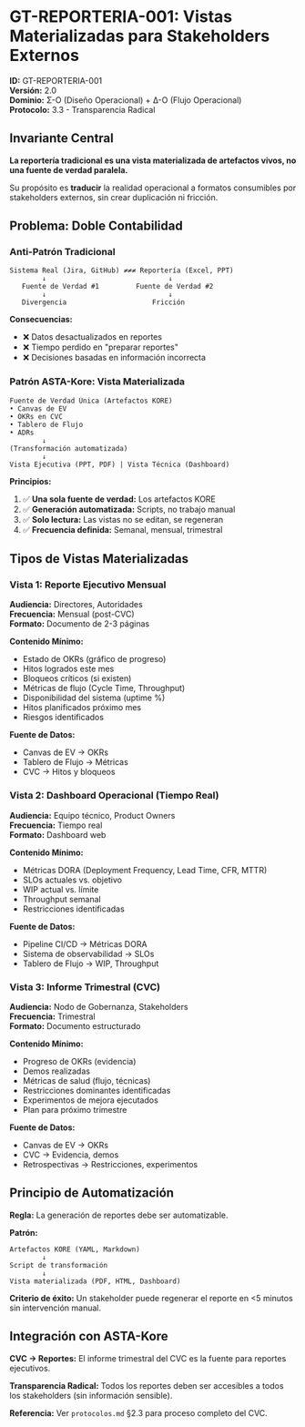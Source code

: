# GT-REPORTERIA-001: Vistas Materializadas para Stakeholders Externos

**ID:** GT-REPORTERIA-001  
**Versión:** 2.0  
**Dominio:** Σ-O (Diseño Operacional) + Δ-O (Flujo Operacional)  
**Protocolo:** 3.3 - Transparencia Radical

## Invariante Central

**La reportería tradicional es una vista materializada de artefactos vivos, no una fuente de verdad paralela.**

Su propósito es **traducir** la realidad operacional a formatos consumibles por stakeholders externos, sin crear duplicación ni fricción.

## Problema: Doble Contabilidad

### Anti-Patrón Tradicional

```plain
Sistema Real (Jira, GitHub) ≠≠≠ Reportería (Excel, PPT)
        ↓                              ↓
   Fuente de Verdad #1         Fuente de Verdad #2
        ↓                              ↓
   Divergencia                     Fricción
```

**Consecuencias:**

- ❌ Datos desactualizados en reportes
- ❌ Tiempo perdido en "preparar reportes"
- ❌ Decisiones basadas en información incorrecta

### Patrón ASTA-Kore: Vista Materializada

```plain
Fuente de Verdad Única (Artefactos KORE)
• Canvas de EV
• OKRs en CVC
• Tablero de Flujo
• ADRs
        ↓
(Transformación automatizada)
        ↓
Vista Ejecutiva (PPT, PDF) | Vista Técnica (Dashboard)
```

**Principios:**

1. ✅ **Una sola fuente de verdad:** Los artefactos KORE
2. ✅ **Generación automatizada:** Scripts, no trabajo manual
3. ✅ **Solo lectura:** Las vistas no se editan, se regeneran
4. ✅ **Frecuencia definida:** Semanal, mensual, trimestral

## Tipos de Vistas Materializadas

### Vista 1: Reporte Ejecutivo Mensual

**Audiencia:** Directores, Autoridades  
**Frecuencia:** Mensual (post-CVC)  
**Formato:** Documento de 2-3 páginas

**Contenido Mínimo:**

- Estado de OKRs (gráfico de progreso)
- Hitos logrados este mes
- Bloqueos críticos (si existen)
- Métricas de flujo (Cycle Time, Throughput)
- Disponibilidad del sistema (uptime %)
- Hitos planificados próximo mes
- Riesgos identificados

**Fuente de Datos:**

- Canvas de EV → OKRs
- Tablero de Flujo → Métricas
- CVC → Hitos y bloqueos

### Vista 2: Dashboard Operacional (Tiempo Real)

**Audiencia:** Equipo técnico, Product Owners  
**Frecuencia:** Tiempo real  
**Formato:** Dashboard web

**Contenido Mínimo:**

- Métricas DORA (Deployment Frequency, Lead Time, CFR, MTTR)
- SLOs actuales vs. objetivo
- WIP actual vs. límite
- Throughput semanal
- Restricciones identificadas

**Fuente de Datos:**

- Pipeline CI/CD → Métricas DORA
- Sistema de observabilidad → SLOs
- Tablero de Flujo → WIP, Throughput

### Vista 3: Informe Trimestral (CVC)

**Audiencia:** Nodo de Gobernanza, Stakeholders  
**Frecuencia:** Trimestral  
**Formato:** Documento estructurado

**Contenido Mínimo:**

- Progreso de OKRs (evidencia)
- Demos realizadas
- Métricas de salud (flujo, técnicas)
- Restricciones dominantes identificadas
- Experimentos de mejora ejecutados
- Plan para próximo trimestre

**Fuente de Datos:**

- Canvas de EV → OKRs
- CVC → Evidencia, demos
- Retrospectivas → Restricciones, experimentos

## Principio de Automatización

**Regla:** La generación de reportes debe ser automatizable.

**Patrón:**

```plain
Artefactos KORE (YAML, Markdown)
        ↓
Script de transformación
        ↓
Vista materializada (PDF, HTML, Dashboard)
```

**Criterio de éxito:** Un stakeholder puede regenerar el reporte en <5 minutos sin intervención manual.

## Integración con ASTA-Kore

**CVC → Reportes:** El informe trimestral del CVC es la fuente para reportes ejecutivos.

**Transparencia Radical:** Todos los reportes deben ser accesibles a todos los stakeholders (sin información sensible).

**Referencia:** Ver `protocolos.md` §2.3 para proceso completo del CVC.
